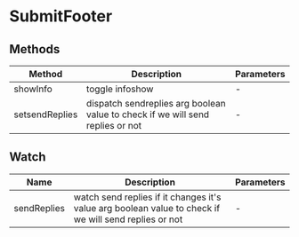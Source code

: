 # SubmitFooter

## Methods

<!-- @vuese:SubmitFooter:methods:start -->
|Method|Description|Parameters|
|---|---|---|
|showInfo|toggle infoshow|-|
|setsendReplies|dispatch sendreplies arg boolean value to check if we will send replies or not|-|

<!-- @vuese:SubmitFooter:methods:end -->


## Watch

<!-- @vuese:SubmitFooter:watch:start -->
|Name|Description|Parameters|
|---|---|---|
|sendReplies|watch  send replies if it changes it's value arg boolean value to check if we will send replies or not|-|

<!-- @vuese:SubmitFooter:watch:end -->


